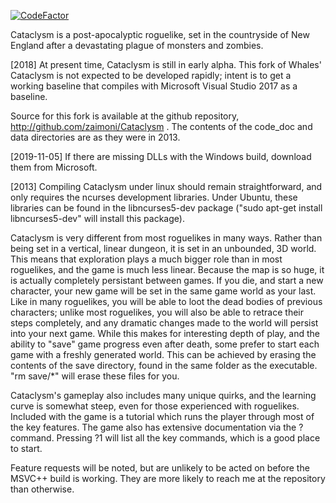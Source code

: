 [![CodeFactor](https://www.codefactor.io/repository/github/zaimoni/cataclysm/badge)](https://www.codefactor.io/repository/github/zaimoni/cataclysm)

Cataclysm is a post-apocalyptic roguelike, set in the countryside of New England
after a devastating plague of monsters and zombies.

[2018] At present time, Cataclysm is still in early alpha.  This fork of Whales' Cataclysm 
is not expected to be developed rapidly; intent is to get a working baseline that 
compiles with Microsoft Visual Studio 2017 as a baseline.

Source for this fork is available at the github repository, http://github.com/zaimoni/Cataclysm .
The contents of the code_doc and data directories are as they were in 2013.

[2019-11-05] If there are missing DLLs with the Windows build, download them from Microsoft.

[2013] Compiling Cataclysm under linux should remain straightforward, and only requires the
ncurses development libraries.  Under Ubuntu, these libraries can be found in
the libncurses5-dev package ("sudo apt-get install libncurses5-dev" will install
this package).

Cataclysm is very different from most roguelikes in many ways.  Rather than
being set in a vertical, linear dungeon, it is set in an unbounded, 3D world.
This means that exploration plays a much bigger role than in most roguelikes,
and the game is much less linear.
Because the map is so huge, it is actually completely persistant between games.
If you die, and start a new character, your new game will be set in the same
game world as your last.  Like in many roguelikes, you will be able to loot the
dead bodies of previous characters; unlike most roguelikes, you will also be
able to retrace their steps completely, and any dramatic changes made to the
world will persist into your next game.
While this makes for interesting depth of play, and the ability to "save" game
progress even after death, some prefer to start each game with a freshly
generated world.  This can be achieved by erasing the contents of the save
directory, found in the same folder as the executable.  "rm save/*" will erase
these files for you.

Cataclysm's gameplay also includes many unique quirks, and the learning curve is
somewhat steep, even for those experienced with roguelikes.  Included with the
game is a tutorial which runs the player through most of the key features.  The
game also has extensive documentation via the ? command.  Pressing ?1 will list
all the key commands, which is a good place to start.

Feature requests will be noted, but are unlikely to be acted on before the MSVC++
build is working.  They are more likely to reach me at the repository than otherwise.
